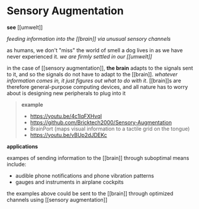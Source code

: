 # Sensory Augmentation

**see** [[umwelt]]

_feeding information into the [[brain]] via unusual sensory channels_

as humans, we don't "miss" the world of smell a dog lives in as we have never experienced it. _we are firmly settled in our [[umwelt]]_

in the case of [[sensory augmentation]], **the brain** adapts to the signals sent to it, and so the signals do not have to adapt to the [[brain]]. _whatever information comes in, it just figures out what to do with it_. [[brain]]s are therefore general-purpose computing devices, and all nature has to worry about is designing new peripherals to plug into it

> **example**
>
> - <https://youtu.be/4c1lqFXHvqI>
> - <https://github.com/Bricktech2000/Sensory-Augmentation>
> - BrainPort (maps visual information to a tactile grid on the tongue)
> - <https://youtu.be/vBUp2dJDEKc>

**applications**

exampes of sending information to the [[brain]] through suboptimal means include:

- audible phone notifications and phone vibration patterns
- gauges and instruments in airplane cockpits

the examples above could be sent to the [[brain]] through optimized channels using [[sensory augmentation]]
